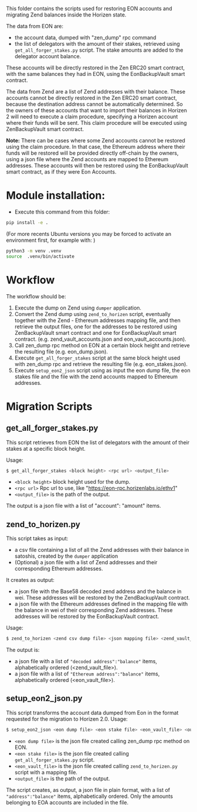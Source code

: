 This folder contains the scripts used for restoring EON accounts and migrating Zend balances inside the Horizen state.

The data from EON are:
- the account data, dumped with "zen_dump" rpc command
- the list of delegators with the amount of their stakes, retrieved using `get_all_forger_stakes.py` script.
The stake amounts are added to the delegator account balance.

These accounts will be directly restored in the Zen ERC20 smart contract, with the same balances they had in EON, using the EonBackupVault smart contract.

The data from Zend are a list of Zend addresses with their balance.
These accounts cannot be directly restored in the Zen ERC20 smart contract, because the destination address cannot be automatically determined. 
So the owners of these accounts that want to import their balances in Horizen 2 will need to execute a claim procedure, specifying
a Horizen account where their funds will be sent. This claim procedure will be executed using ZenBackupVault smart contract.

**Note:** There can be cases where some Zend accounts cannot be restored using the claim procedure. In that case, 
the Ethereum address where their funds will be restored will be provided directly off-chain by the owners, using a json file 
where the Zend accounts are mapped to Ethereum addresses. These accounts will then be restored using the EonBackupVault smart contract, as if they were Eon Accounts.

# Module installation:
- Execute this command from this folder: 

```sh
pip install -e .
```

(For more recents Ubuntu versions you may be forced to activate an environment first, for example with: )

```sh
python3 -m venv .venv
source  .venv/bin/activate
```


# Workflow
The workflow should be:
1. Execute the dump on Zend using `dumper` application. 
2. Convert the Zend dump using `zend_to_horizen` script, eventually together with the Zend - Ethereum addresses mapping file, 
and then retrieve the output files, one for the addresses to be restored using ZenBackupVault smart contract and one for EonBackupVault smart contract.  (e.g. zend_vault_accounts.json and eon_vault_accounts.json).
3. Call zen_dump rpc method on EON at a certain block height and retrieve the resulting file (e.g. eon_dump.json).
4. Execute `get_all_forger_stakes` script at the same block height used with zen_dump rpc and retrieve the resulting file (e.g. eon_stakes.json).
5. Execute `setup_eon2_json` script using as input the eon dump file, the eon stakes file and the file with the zend accounts mapped to Ethereum addresses.

# Migration Scripts

## get_all_forger_stakes.py

This script retrieves from EON the list of delegators with the amount of their stakes at a specific
block height. 

Usage:

```sh
$ get_all_forger_stakes <block height> <rpc url> <output_file>
```

* `<block height>` block height used for the dump.
* `<rpc url>` Rpc url to use, like "https://eon-rpc.horizenlabs.io/ethv1"
* `<output_file>` is the path of the output.

The output is a json file with a list of "account": "amount" items.

## zend_to_horizen.py
This script takes as input:
- a csv file containing a list of all the Zend addresses with their balance in satoshis, created by the `dumper` application
- (Optional) a json file with a list of Zend addresses and their corresponding Ethereum addresses.

It creates as output:
- a json file with the Base58 decoded zend address and the balance in wei. These addresses will be restored by the ZendBackupVault contract.
- a json file with the Ethereum addresses defined in the mapping file with the balance in wei of their corresponding Zend addresses. These addresses will be restored by the EonBackupVault contract.

Usage:

```sh
$ zend_to_horizen <zend csv dump file> <json mapping file> <zend_vault_file> <eon_vault_file>
```

The output is:
- a json file with a list of `"decoded address":"balance"` items, alphabetically ordered (<zend_vault_file>).
- a json file with a list of `"Ethereum address":"balance"` items, alphabetically ordered (<eon_vault_file>).

## setup_eon2_json.py

This script transforms the account data dumped from Eon in the format requested for the migration
to Horizen 2.0.
Usage:

```sh
$ setup_eon2_json <eon dump file> <eon stake file> <eon_vault_file> <output_file>
```

* `<eon dump file>` is the json file created calling zen_dump rpc method on EON.
* `<eon stake file>` is the json file created calling `get_all_forger_stakes.py` script.
* `<eon_vault_file>` is the json file created calling `zend_to_horizen.py` script with a mapping file.
* `<output_file>` is the path of the output.

The script creates, as output, a json file in plain format, with a list of `"address":"balance"` items, 
alphabetically ordered. Only the amounts belonging to EOA accounts are included in the file.
